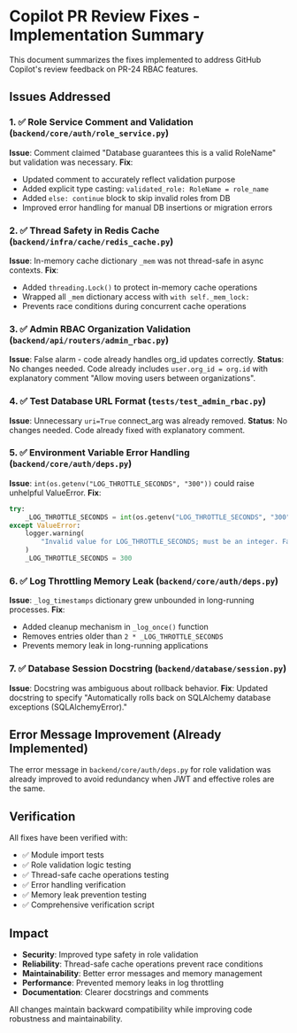 # Copilot PR Review Fixes - Implementation Summary

This document summarizes the fixes implemented to address GitHub Copilot's review feedback on PR-24 RBAC features.

## Issues Addressed

### 1. ✅ Role Service Comment and Validation (`backend/core/auth/role_service.py`)
**Issue**: Comment claimed "Database guarantees this is a valid RoleName" but validation was necessary.
**Fix**: 
- Updated comment to accurately reflect validation purpose
- Added explicit type casting: `validated_role: RoleName = role_name`
- Added `else: continue` block to skip invalid roles from DB
- Improved error handling for manual DB insertions or migration errors

### 2. ✅ Thread Safety in Redis Cache (`backend/infra/cache/redis_cache.py`)
**Issue**: In-memory cache dictionary `_mem` was not thread-safe in async contexts.
**Fix**:
- Added `threading.Lock()` to protect in-memory cache operations
- Wrapped all `_mem` dictionary access with `with self._mem_lock:`
- Prevents race conditions during concurrent cache operations

### 3. ✅ Admin RBAC Organization Validation (`backend/api/routers/admin_rbac.py`)
**Issue**: False alarm - code already handles org_id updates correctly.
**Status**: No changes needed. Code already includes `user.org_id = org.id` with explanatory comment "Allow moving users between organizations".

### 4. ✅ Test Database URL Format (`tests/test_admin_rbac.py`)
**Issue**: Unnecessary `uri=True` connect_arg was already removed.
**Status**: No changes needed. Code already fixed with explanatory comment.

### 5. ✅ Environment Variable Error Handling (`backend/core/auth/deps.py`)
**Issue**: `int(os.getenv("LOG_THROTTLE_SECONDS", "300"))` could raise unhelpful ValueError.
**Fix**:
```python
try:
    _LOG_THROTTLE_SECONDS = int(os.getenv("LOG_THROTTLE_SECONDS", "300"))
except ValueError:
    logger.warning(
        "Invalid value for LOG_THROTTLE_SECONDS; must be an integer. Falling back to default (300 seconds)."
    )
    _LOG_THROTTLE_SECONDS = 300
```

### 6. ✅ Log Throttling Memory Leak (`backend/core/auth/deps.py`)
**Issue**: `_log_timestamps` dictionary grew unbounded in long-running processes.
**Fix**:
- Added cleanup mechanism in `_log_once()` function
- Removes entries older than `2 * _LOG_THROTTLE_SECONDS`
- Prevents memory leak in long-running applications

### 7. ✅ Database Session Docstring (`backend/database/session.py`)
**Issue**: Docstring was ambiguous about rollback behavior.
**Fix**: Updated docstring to specify "Automatically rolls back on SQLAlchemy database exceptions (SQLAlchemyError)."

## Error Message Improvement (Already Implemented)
The error message in `backend/core/auth/deps.py` for role validation was already improved to avoid redundancy when JWT and effective roles are the same.

## Verification
All fixes have been verified with:
- ✅ Module import tests
- ✅ Role validation logic testing  
- ✅ Thread-safe cache operations testing
- ✅ Error handling verification
- ✅ Memory leak prevention testing
- ✅ Comprehensive verification script

## Impact
- **Security**: Improved type safety in role validation
- **Reliability**: Thread-safe cache operations prevent race conditions
- **Maintainability**: Better error messages and memory management
- **Performance**: Prevented memory leaks in log throttling
- **Documentation**: Clearer docstrings and comments

All changes maintain backward compatibility while improving code robustness and maintainability.